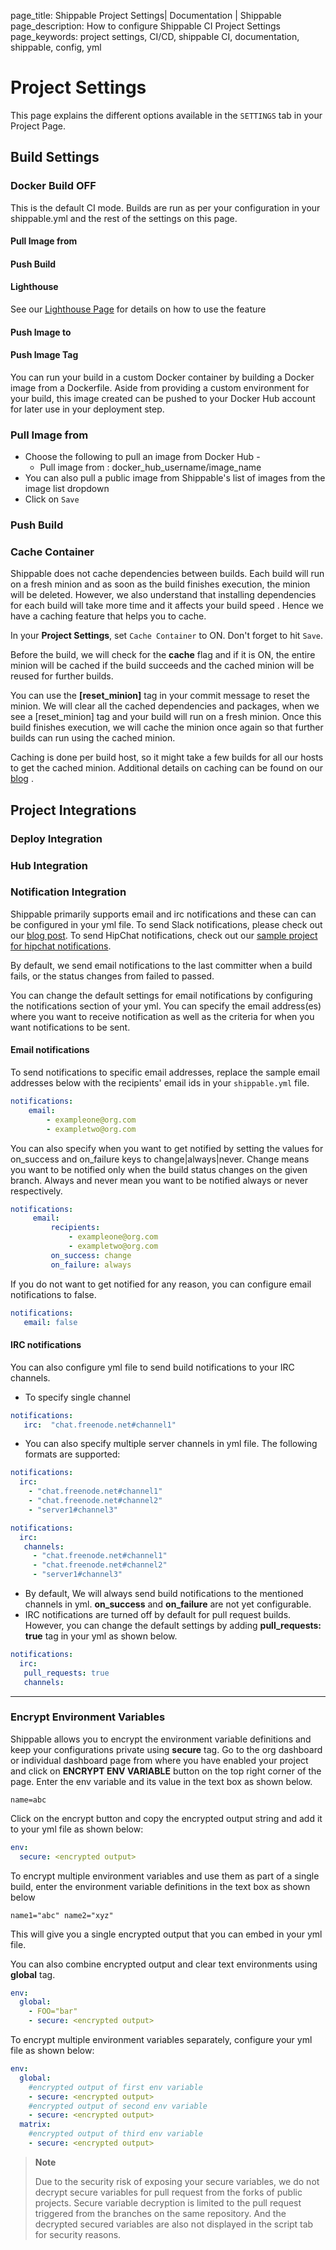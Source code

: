 page_title: Shippable Project Settings| Documentation | Shippable
page_description: How to configure Shippable CI Project Settings
page_keywords: project settings, CI/CD, shippable CI, documentation, shippable, config, yml

# Project Settings

This page explains the different options available in the `SETTINGS` tab in your Project Page.

## Build Settings

### Docker Build OFF

This is the default CI mode. Builds are run as per your configuration in your shippable.yml and the rest of the settings on this page.

#### Pull Image from

#### Push Build

#### Lighthouse


See our [Lighthouse Page](lighthouse.md) for details on how to use the feature


#### Push Image to


#### Push Image Tag

You can run your build in a custom Docker container by building a Docker image from a Dockerfile. Aside from providing a custom environment for your build, this image created can be pushed to your Docker Hub account for later use in your deployment step.




### Pull Image from

- Choose the following to pull an image from Docker Hub -
    - Pull image from : docker_hub_username/image_name
- You can also pull a public image from Shippable's list of images from the image list dropdown
- Click on `Save`

### Push Build


### Cache Container

Shippable does not cache dependencies between builds. Each build will
run on a fresh minion and as soon as the build finishes execution, the
minion will be deleted. However, we also understand that installing
dependencies for each build will take more time and it affects your
build speed . Hence we have a caching feature that helps you to cache.

In your **Project Settings**, set `Cache Container` to ON. Don't forget to hit `Save`.

Before the build, we will check for the **cache** flag and if it
is ON, the entire minion will be cached if the build succeeds and the
cached minion will be reused for further builds.

You can use the **[reset_minion]** tag in your commit message to reset
the minion. We will clear all the cached dependencies and packages, when
we see a [reset_minion] tag and your build will run on a fresh minion.
Once this build finishes execution, we will cache the minion once again
so that further builds can run using the cached minion.

Caching is done per build host, so it might take a few builds for all
our hosts to get the cached minion. Additional details on caching can be
found on our [blog](http://blog.shippable.com/container-caching) .


## Project Integrations

### Deploy Integration

### Hub Integration

### Notification Integration

Shippable primarily supports email and irc notifications and these can
can be configured in your yml file. To send Slack notifications, please
check out our [blog post](http://blog.shippable.com/devops-chat-a-simple-way-to-use-slack-notifications-with-shippable).
To send HipChat notifications, check out our [sample project for hipchat notifications](https://github.com/shippableSamples/sample-hipchat-notifications).

By default, we send email notifications to the last committer when a
build fails, or the status changes from failed to passed.

You can change the default settings for email notifications by
configuring the notifications section of your yml. You can specify the
email address(es) where you want to receive notification as well as the
criteria for when you want notifications to be sent.

#### Email notifications

To send notifications to specific email addresses, replace the sample
email addresses below with the recipients' email ids in your
`shippable.yml` file.

```yaml
notifications:
    email:
        - exampleone@org.com
        - exampletwo@org.com
```

You can also specify when you want to get notified by setting the values
for on_success and on_failure keys to change|always|never. Change
means you want to be notified only when the build status changes on the
given branch. Always and never mean you want to be notified always or
never respectively.

```yaml
notifications:
     email:
         recipients:
             - exampleone@org.com
             - exampletwo@org.com
         on_success: change
         on_failure: always
```

If you do not want to get notified for any reason, you can configure
email notifications to false.

```yaml
notifications:
   email: false
```

#### IRC notifications

You can also configure yml file to send build notifications to your IRC
channels.

- To specify single channel

```yaml
notifications:
   irc:  "chat.freenode.net#channel1"
```

- You can also specify multiple server channels in yml file. The
  following formats are supported:

```yaml
notifications:
  irc:
    - "chat.freenode.net#channel1"
    - "chat.freenode.net#channel2"
    - "server1#channel3"
```

```yaml
notifications:
  irc:
   channels:
     - "chat.freenode.net#channel1"
     - "chat.freenode.net#channel2"
     - "server1#channel3"
```

- By default, We will always send build notifications to the mentioned
  channels in yml. **on_success** and **on_failure** are not yet
  configurable.
- IRC notifications are turned off by default for pull request builds.
  However, you can change the default settings by adding
  **pull_requests: true** tag in your yml as shown below.

```yaml
notifications:
  irc:
   pull_requests: true
   channels:
```

---

### Encrypt Environment Variables

Shippable allows you to encrypt the environment variable definitions and
keep your configurations private using **secure** tag. Go to the org
dashboard or individual dashboard page from where you have enabled your
project and click on **ENCRYPT ENV VARIABLE** button on the top right
corner of the page. Enter the env variable and its value in the text box
as shown below.

```
name=abc
```

Click on the encrypt button and copy the encrypted output string and add
it to your yml file as shown below:

```yaml
env:
  secure: <encrypted output>
```

To encrypt multiple environment variables and use them as part of a
single build, enter the environment variable definitions in the text box
as shown below

```
name1="abc" name2="xyz"
```

This will give you a single encrypted output that you can embed in your
yml file.

You can also combine encrypted output and clear text environments using
**global** tag.

```yaml
env:
  global:
    - FOO="bar"
    - secure: <encrypted output>
```

To encrypt multiple environment variables separately, configure your yml
file as shown below:

```yaml
env:
  global:
    #encrypted output of first env variable
    - secure: <encrypted output>
    #encrypted output of second env variable
    - secure: <encrypted output>
  matrix:
    #encrypted output of third env variable
    - secure: <encrypted output>
```


> **Note**
>
> Due to the security risk of exposing your secure variables, we do not
> decrypt secure variables for pull request from the forks of public
> projects. Secure variable decryption is limited to the pull request
> triggered from the branches on the same repository. And the decrypted
> secured variables are also not displayed in the script tab for
> security reasons.



